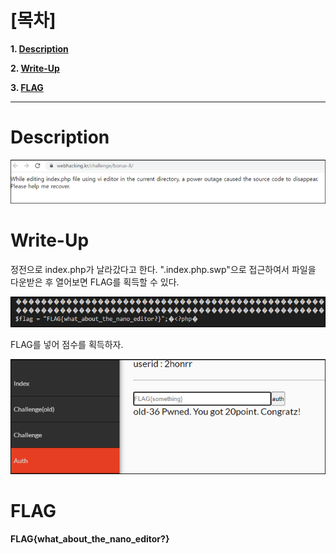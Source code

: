 # [목차]
**1. [Description](#Description)**

**2. [Write-Up](#Write-Up)**

**3. [FLAG](#FLAG)**


***


# **Description**

![](images/2022-01-03-12-06-10.png)


# **Write-Up**

정전으로 index.php가 날라갔다고 한다. ".index.php.swp"으로 접근하여서 파일을 다운받은 후 열어보면 FLAG를 획득할 수 있다.

![](images/2022-01-03-12-06-21.png)

FLAG를 넣어 점수를 획득하자.

![](images/2022-01-03-12-06-25.png)


# **FLAG**

**FLAG{what_about_the_nano_editor?}**